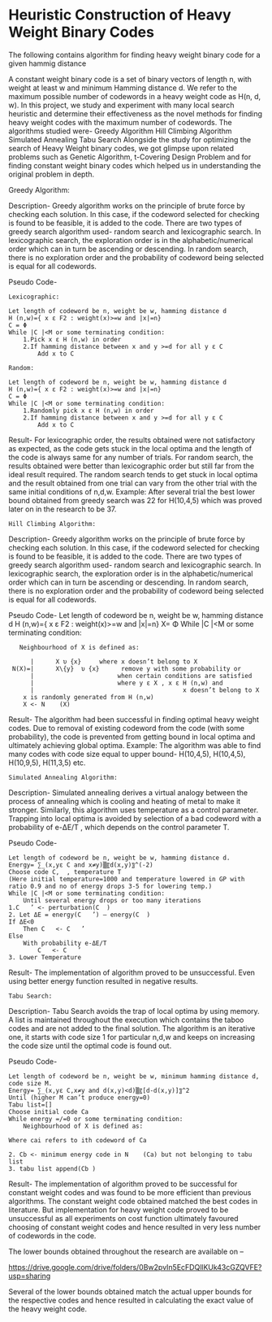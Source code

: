# Heuristic Construction of Heavy Weight Binary Codes
The following contains algorithm for finding heavy weight binary code for a given hammig distance

A constant weight binary code is a set of binary vectors of length n, with weight at least w and minimum Hamming distance d. We refer to the maximum possible number of codewords in a heavy weight code as H(n, d, w). 
In this project, we study and experiment with many local search heuristic and determine their effectiveness as the novel methods for finding heavy weight codes with the maximum number of codewords. 
The algorithms studied were- 
	Greedy Algorithm
	Hill Climbing Algorithm
	Simulated Annealing
	Tabu Search
Alongside the study for optimizing the search of Heavy Weight binary codes, we got glimpse upon related problems such as Genetic Algorithm, t-Covering Design Problem and for finding constant weight binary codes which helped us in understanding the original problem in depth.


Greedy Algorithm:

Description-
Greedy algorithm works on the principle of brute force by checking each solution. In this case, if the codeword selected for checking is found to be feasible, it is added to the code. There are two types of greedy search algorithm used- random search and lexicographic search. In lexicographic search, the exploration order is in the alphabetic/numerical order which can in turn be ascending or descending. In random search, there is no exploration order and the probability of codeword being selected is equal for all codewords.
 

Pseudo Code-
	
	Lexicographic:

	Let length of codeword be n, weight be w, hamming distance d 
	H (n,w)={ x ε F2 : weight(x)>=w and |x|=n}
	C = Φ 
	While |C |<M or some terminating condition:
		1.Pick x ε H (n,w) in order
		2.If hamming distance between x and y >=d for all y ε C
			Add x to C

	Random:

	Let length of codeword be n, weight be w, hamming distance d 
	H (n,w)={ x ε F2 : weight(x)>=w and |x|=n}
	C = Φ 
	While |C |<M or some terminating condition:
		1.Randomly pick x ε H (n,w) in order
		2.If hamming distance between x and y >=d for all y ε C
			Add x to C


Result-
For lexicographic order, the results obtained were not satisfactory as expected, as the code gets stuck in the local optima and the length of the code is always same for any number of trials.
For random search, the results obtained were better than lexicographic order but still far from the ideal result required. The random search tends to get stuck in local optima and the result obtained from one trial can vary from the other trial with the same initial conditions of n,d,w.
Example: After several trial the best lower bound obtained from greedy search was 22 for H(10,4,5) which was proved later on in the research to be 37.

	Hill Climbing Algorithm:

Description-
Greedy algorithm works on the principle of brute force by checking each solution. In this case, if the codeword selected for checking is found to be feasible, it is added to the code. There are two types of greedy search algorithm used- random search and lexicographic search. In lexicographic search, the exploration order is in the alphabetic/numerical order which can in turn be ascending or descending. In random search, there is no exploration order and the probability of codeword being selected is equal for all codewords.
 

Pseudo Code-
	Let length of codeword be n, weight be w, hamming distance d 
	H (n,w)={ x ε F2 : weight(x)>=w and |x|=n}
	X= Φ 
	While |C |<M or some terminating condition:      	  

	   Neighbourhood of X is defined as:

	      |      X υ {x}     where x doesn’t belong to X 
	 N(X)=|	     X\{y}  υ {x}      remove y with some probability or   
	      |                       when certain conditions are satisfied
	      |                       where y ε X , x ε H (n,w) and     
	      |                                         x doesn’t belong to X
		x is randomly generated from H (n,w)
		X <- N    (X)

Result-
The algorithm had been successful in finding optimal heavy weight codes. Due to removal of existing codeword from the code (with some probability), the code is prevented from getting bound in local optima and ultimately achieving global optima.
Example: The algorithm was able to find many codes with code size equal to upper bound- H(10,4,5), H(10,4,5), H(10,9,5), H(11,3,5) etc.

	Simulated Annealing Algorithm:

Description-
Simulated annealing derives a virtual analogy between the process of annealing which is cooling and heating of metal to make it stronger. Similarly, this algorithm uses temperature as a control parameter. Trapping into local optima is avoided by selection of a bad codeword with a probability of e-ΔE/T , which depends on the control parameter T.

Pseudo Code-

	Let length of codeword be n, weight be w, hamming distance d. 
	Energy= ∑_(x,yε C and x≠y)▒〖d(x,y)〗^(-2) 
	Choose code C,  , temperature T
	(Here initial temperature=1000 and temperature lowered in GP with ratio 0.9 and no of energy drops 3-5 for lowering temp.)
	While |C |<M or some terminating condition:      	  			 
		Until several energy drops or too many iterations
	1.C   ’ <- perturbation(C  )
	2. Let ΔE = energy(C   ’) – energy(C  )
	If ΔE<0
		Then C   <- C   ’
	Else
		With probability e-ΔE/T
			C   <- C   ’
	3. Lower Temperature
		

Result-
The implementation of algorithm proved to be unsuccessful. Even using better energy function resulted in negative results.


	Tabu Search:

Description-
Tabu Search avoids the trap of local optima by using memory. A list is maintained throughout the execution which contains the taboo codes and are not added to the final solution. The algorithm is an iterative one, it starts with code size 1 for particular n,d,w and keeps on increasing the code size until the optimal code is found out. 

Pseudo Code-

	Let length of codeword be n, weight be w, minimum hamming distance d, code size M. 
	Energy= ∑_(x,yε C,x≠y and d(x,y)<d)▒〖[d-d(x,y)]〗^2   
	Until (higher M can’t produce energy=0) 
	Tabu list=[]
	Choose initial code Ca
	While energy =/=0 or some terminating condition:  
		Neighbourhood of X is defined as:             

	Where cai refers to ith codeword of Ca

	2. Cb <- minimum energy code in N    (Ca) but not belonging to tabu list
	3. tabu list append(Cb )
		

Result-
The implementation of algorithm proved to be successful for constant weight codes and was found to be more efficient than previous algorithms. The constant weight code obtained matched the best codes in literature.
But implementation for heavy weight code proved to be unsuccessful as all experiments on cost function ultimately favoured choosing of constant weight codes and hence resulted in very less number of codewords in the code.








The lower bounds obtained throughout the research are available on –

https://drive.google.com/drive/folders/0Bw2pvIn5EcFDQllKUk43cGZQVFE?usp=sharing

Several of the lower bounds obtained match the actual upper bounds for the respective codes and hence resulted in calculating the exact value of the heavy weight code. 


